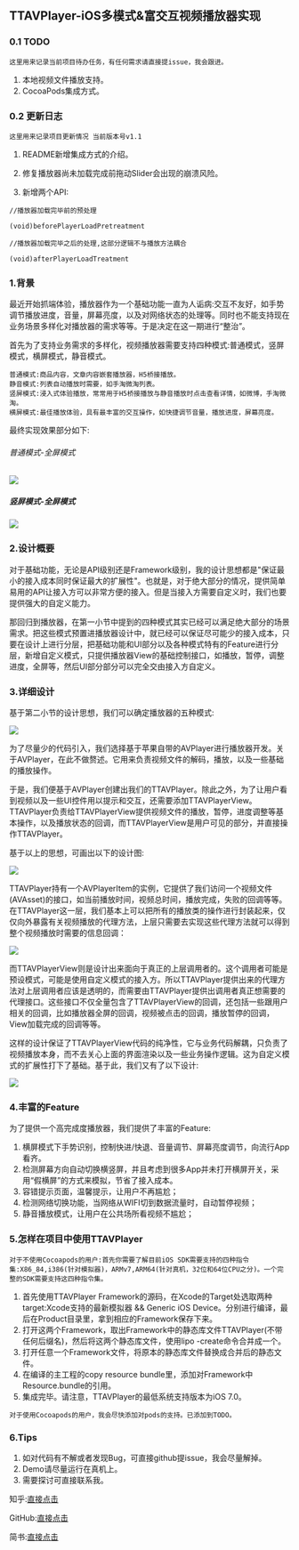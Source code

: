 ## TTAVPlayer-iOS多模式&富交互视频播放器实现


### 0.1 TODO
```
这里用来记录当前项目待办任务，有任何需求请直接提issue，我会跟进。
```
1. 本地视频文件播放支持。
2. CocoaPods集成方式。

### 0.2 更新日志
```
这里用来记录项目更新情况 当前版本号v1.1
```
1. README新增集成方式的介绍。

1. 修复播放器尚未加载完成前拖动Slider会出现的崩溃风险。

2. 新增两个API:

```
//播放器加载完毕前的预处理

(void)beforePlayerLoadPretreatment

//播放器加载完毕之后的处理,这部分逻辑不与播放方法耦合

(void)afterPlayerLoadTreatment
```

### 1.背景

最近开始抓端体验，播放器作为一个基础功能一直为人诟病:交互不友好，如手势调节播放进度，音量，屏幕亮度，以及对网络状态的处理等。同时也不能支持现在业务场景多样化对播放器的需求等等。于是决定在这一期进行“整治”。

首先为了支持业务需求的多样化，视频播放器需要支持四种模式:普通模式，竖屏模式，横屏模式，静音模式。

	普通模式:商品内容，文章内容嵌套播放器，H5桥接播放。
	静音模式:列表自动播放时需要，如手淘微淘列表。
	竖屏模式:浸入式体验播放，常常用于H5桥接播放与静音播放时点击查看详情，如微博，手淘微淘。
	横屏模式:最佳播放体验，具有最丰富的交互操作，如快捷调节音量，播放进度，屏幕亮度。

最终实现效果部分如下:

###### 普通模式-全屏模式

<img src="https://img.alicdn.com/tfs/TB1s3StQpXXXXcAXXXXXXXXXXXX-304-569.gif">

##### 竖屏模式-全屏模式

<img src="https://gw.alicdn.com/tfs/TB12RKpQpXXXXbkXpXXXXXXXXXX-304-569.gif">

### 2.设计概要

对于基础功能，无论是API级别还是Framework级别，我的设计思想都是"保证最小的接入成本同时保证最大的扩展性"。也就是，对于绝大部分的情况，提供简单易用的API让接入方可以非常方便的接入。但是当接入方需要自定义时，我们也要提供强大的自定义能力。

那回归到播放器，在第一小节中提到的四种模式其实已经可以满足绝大部分的场景需求。把这些模式预置进播放器设计中，就已经可以保证尽可能少的接入成本，只要在设计上进行分层，把基础功能和UI部分以及各种模式特有的Feature进行分层，新增自定义模式，只提供播放器View的基础控制接口，如播放，暂停，调整进度，全屏等，然后UI部分部分可以完全交由接入方自定义。


### 3.详细设计

基于第二小节的设计思想，我们可以确定播放器的五种模式:

<img src="https://img.alicdn.com/tfs/TB1YFjHRpXXXXX7aFXXXXXXXXXX-376-125.png">


为了尽量少的代码引入，我们选择基于苹果自带的AVPlayer进行播放器开发。关于AVPlayer，在此不做赘述。它用来负责视频文件的解码，播放，以及一些基础的播放操作。

于是，我们便基于AVPlayer创建出我们的TTAVPlayer。除此之外，为了让用户看到视频以及一些UI控件用以提示和交互，还需要添加TTAVPlayerView。TTAVPlayer负责给TTAVPlayerView提供视频文件的播放，暂停，进度调整等基本操作，以及播放状态的回调，而TTAVPlayerView是用户可见的部分，并直接操作TTAVPlayer。

基于以上的思想，可画出以下的设计图:

<img src="https://img.alicdn.com/tfs/TB1pyYRRpXXXXaFapXXXXXXXXXX-779-392.png">

TTAVPlayer持有一个AVPlayerItem的实例，它提供了我们访问一个视频文件(AVAsset)的接口，如当前播放时间，视频总时间，播放完成，失败的回调等等。在TTAVPlayer这一层，我们基本上可以把所有的播放类的操作进行封装起来，仅仅向外暴露有关视频播放的代理方法，上层只需要去实现这些代理方法就可以得到整个视频播放时需要的信息回调：

<img src="https://img.alicdn.com/tfs/TB1zIctRpXXXXbyXXXXXXXXXXXX-573-189.png">


而TTAVPlayerView则是设计出来面向于真正的上层调用者的。这个调用者可能是预设模式，可能是使用自定义模式的接入方。所以TTAVPlayer提供出来的代理方法对上层调用者应该是透明的，而需要由TTAVPlayer提供出调用者真正想需要的代理接口。这些接口不仅全量包含了TTAVPlayerView的回调，还包括一些跟用户相关的回调，比如播放器全屏的回调，视频被点击的回调，播放暂停的回调，View加载完成的回调等等。

这样的设计保证了TTAVPlayerView代码的纯净性，它与业务代码解耦，只负责了视频播放本身，而不去关心上面的界面渲染以及一些业务操作逻辑。这为自定义模式的扩展性打下了基础。基于此，我们又有了以下设计:

<img src="https://img.alicdn.com/tfs/TB1876PRpXXXXb_apXXXXXXXXXX-953-732.png">

### 4.丰富的Feature

为了提供一个高完成度播放器，我们提供了丰富的Feature:

1. 横屏模式下手势识别，控制快进/快退、音量调节、屏幕亮度调节，向流行App看齐。
1. 检测屏幕方向自动切换横竖屏，并且考虑到很多App并未打开横屏开关，采用“假横屏”的方式来模拟，节省了接入成本。
1. 容错提示页面，温馨提示，让用户不再尴尬；
1. 检测网络切换功能，当网络从WIFI切到数据流量时，自动暂停视频；
1. 静音播放模式，让用户在公共场所看视频不尴尬；

### 5.怎样在项目中使用TTAVPlayer

```
对于不使用Cocoapods的用户:首先你需要了解目前iOS SDK需要支持的四种指令集:X86_84,i386(针对模拟器)，ARMv7,ARM64(针对真机，32位和64位CPU之分)。一个完整的SDK需要支持这四种指令集。
```
1. 首先使用TTAVPlayer Framework的源码，在Xcode的Target处选取两种target:Xcode支持的最新模拟器 && Generic iOS Device。分别进行编译，最后在Product目录里，拿到相应的Framework保存下来。
2. 打开这两个Framework，取出Framework中的静态库文件TTAVPlayer(不带任何后缀名)，然后将这两个静态库文件，使用lipo -create命令合并成一个。
3. 打开任意一个Framework文件，将原本的静态库文件替换成合并后的静态文件。
4. 在编译的主工程的copy resource bundle里，添加对Framework中Resource.bundle的引用。
5. 集成完毕。请注意，TTAVPlayer的最低系统支持版本为iOS 7.0。

```
对于使用Cocoapods的用户，我会尽快添加对pods的支持。已添加到TODO。
```

### 6.Tips


1. 如对代码有不解或者发现Bug，可直接github提issue，我会尽量解掉。
1. Demo请尽量运行在真机上。
3. 需要探讨可直接联系我。


知乎:[直接点击](https://www.zhihu.com/people/tang-di-78)

GitHub:[直接点击](https://github.com/tangdiforx/TTAVPlayer)

简书:[直接点击](http://www.jianshu.com/p/1deb9a590cd6)